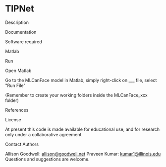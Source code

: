 # TIPNet

Description


Documentation

Software required

Matlab

Run

Open Matlab

Go to the MLCanFace model in Matlab, simply right-click on ___ file, select "Run File"

(Remember to create your working folders inside the MLCanFace_xxx folder)

References


License

At present this code is made available for educational use, and for research only under a collaborative agreement

Contact Authors

Allison Goodwell: allison@goodwell.net
Praveen Kumar: kumar1@illinois.edu
Questions and suggestions are welcome.
